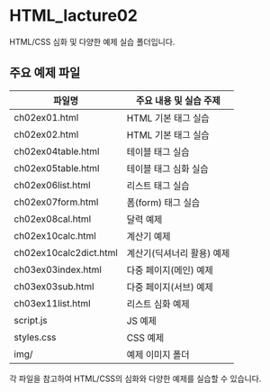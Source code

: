 # HTML_lacture02

HTML/CSS 심화 및 다양한 예제 실습 폴더입니다.

## 주요 예제 파일

| 파일명                | 주요 내용 및 실습 주제                |
|----------------------|--------------------------------------|
| ch02ex01.html        | HTML 기본 태그 실습                  |
| ch02ex02.html        | HTML 기본 태그 실습                  |
| ch02ex04table.html   | 테이블 태그 실습                     |
| ch02ex05table.html   | 테이블 태그 심화 실습                |
| ch02ex06list.html    | 리스트 태그 실습                     |
| ch02ex07form.html    | 폼(form) 태그 실습                   |
| ch02ex08cal.html     | 달력 예제                            |
| ch02ex10calc.html    | 계산기 예제                          |
| ch02ex10calc2dict.html| 계산기(딕셔너리 활용) 예제           |
| ch03ex03index.html   | 다중 페이지(메인) 예제               |
| ch03ex03sub.html     | 다중 페이지(서브) 예제               |
| ch03ex11list.html    | 리스트 심화 예제                     |
| script.js            | JS 예제                              |
| styles.css           | CSS 예제                             |
| img/                 | 예제 이미지 폴더                     |

각 파일을 참고하여 HTML/CSS의 심화와 다양한 예제를 실습할 수 있습니다.
